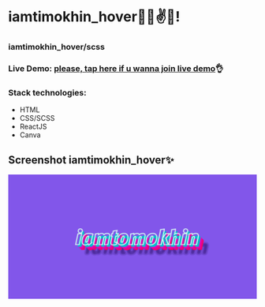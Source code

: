 # iamtimokhin_hover🐱‍👤✌✨!

### iamtimokhin_hover/scss

### Live Demo: [please, tap here if u wanna join live demo](https://iamtimokhin.github.io/iamtimokhin_hover/)👌

### Stack technologies:

- HTML
- CSS/SCSS
- ReactJS
- Canva

## Screenshot iamtimokhin_hover✨

![enter image description here](https://github.com/iamtimokhin/iamtimokhin_hover/blob/master/src/screenshot/iamtimokhin.gif?raw=true)
